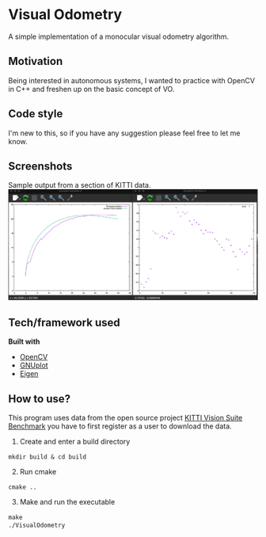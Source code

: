 # Visual Odometry
 A simple implementation of a monocular visual odometry algorithm.

## Motivation
Being interested in autonomous systems, I wanted to practice with OpenCV in C++ and freshen up on the basic concept of VO.

## Code style
I'm new to this, so if you have any suggestion please feel free to let me know.
 
## Screenshots
Sample output from a section of KITTI data.
![](../Images/VO_example.png)

## Tech/framework used
<b>Built with</b>
- [OpenCV](https://opencv.org/)
- [GNUplot](https://www.gnuplot.info)
- [Eigen](https://eigen.tuxfamily.org/index.php?title=Main_Page)

## How to use?
This program uses data from the open source project [KITTI Vision Suite Benchmark](https://www.cvlibs.net/datasets/kitti/eval_odometry.php) you have to first register as a user to download the data. 

1. Create and enter a build directory
```
mkdir build & cd build
```
2. Run cmake 
```
cmake ..
```
3. Make and run the executable
```
make
./VisualOdometry
```